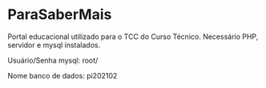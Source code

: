# ParaSaberMais
Portal educacional utilizado para o TCC do Curso Técnico.
Necessário PHP, servidor e mysql instalados.

Usuário/Senha mysql: root/

Nome banco de dados: pi202102
